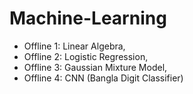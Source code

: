 # Machine-Learning

- Offline 1: Linear Algebra, 
- Offline 2: Logistic Regression,
- Offline 3: Gaussian Mixture Model,
- Offline 4: CNN (Bangla Digit Classifier)